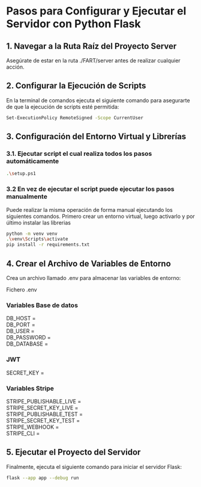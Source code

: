 # Pasos para Configurar y Ejecutar el Servidor con Python Flask

## 1. Navegar a la Ruta Raíz del Proyecto Server
Asegúrate de estar en la ruta ./FART/server antes de realizar cualquier acción.

## 2. Configurar la Ejecución de Scripts
En la terminal de comandos ejecuta el siguiente comando para asegurarte de que la ejecución de scripts esté permitida:

```bash
Set-ExecutionPolicy RemoteSigned -Scope CurrentUser
```

## 3. Configuración del Entorno Virtual y Librerías
### 3.1. Ejecutar script el cual realiza todos los pasos automáticamente

```bash
.\setup.ps1
```
### 3.2 En vez de ejecutar el script puede ejecutar los pasos manualmente
Puede realizar la misma operación de forma manual ejecutando los siguientes comandos. Primero crear un entorno virtual, luego activarlo y por último instalar las librerias

```bash
python -m venv venv
.\venv\Scripts\activate
pip install -r requirements.txt
```

## 4. Crear el Archivo de Variables de Entorno
Crea un archivo llamado .env para almacenar las variables de entorno:

Fichero .env
### Variables Base de datos
DB_HOST =  
DB_PORT =  
DB_USER =  
DB_PASSWORD =  
DB_DATABASE = 

### JWT
SECRET_KEY = 

### Variables Stripe
STRIPE_PUBLISHABLE_LIVE =  
STRIPE_SECRET_KEY_LIVE =  
STRIPE_PUBLISHABLE_TEST =  
STRIPE_SECRET_KEY_TEST =  
STRIPE_WEBHOOK =  
STRIPE_CLI = 

## 5. Ejecutar el Proyecto del Servidor
Finalmente, ejecuta el siguiente comando para iniciar el servidor Flask:

```bash
flask --app app --debug run
```
